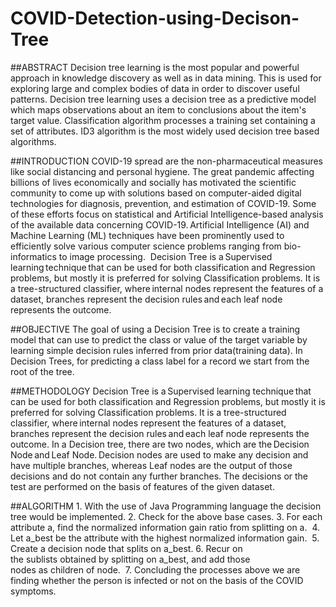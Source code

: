 # COVID-Detection-using-Decison-Tree

##ABSTRACT
Decision tree learning is the most popular and powerful approach in knowledge discovery as well as in data mining. This is used for exploring large and complex bodies of data in order to discover useful patterns. Decision tree learning uses a decision tree as a predictive model which maps observations about an item to conclusions about the item's target value. Classification algorithm processes a training set containing a set of attributes. ID3 algorithm is the most widely used decision tree based algorithms.

##INTRODUCTION
COVID-19 spread are the non-pharmaceutical measures like social distancing and personal hygiene. The great pandemic affecting billions of lives economically and socially has motivated the scientific community to come up with solutions based on computer-aided digital technologies for diagnosis, prevention, and estimation of COVID-19. Some of these efforts focus on statistical and Artificial Intelligence-based analysis of the available data concerning COVID-19. Artificial Intelligence (AI) and Machine Learning (ML) techniques have been prominently used to efficiently solve various computer science problems ranging from bio-informatics to image processing. 
Decision Tree is a Supervised learning technique that can be used for both classification and Regression problems, but mostly it is preferred for solving Classification problems. It is a tree-structured classifier, where internal nodes represent the features of a dataset, branches represent the decision rules and each leaf node represents the outcome. 



##OBJECTIVE 
The goal of using a Decision Tree is to create a training model that can use to predict the class or value of the target variable by learning simple decision rules inferred from prior data(training data). In Decision Trees, for predicting a class label for a record we start from the root of the tree.


##METHODOLOGY
Decision Tree is a Supervised learning technique that can be used for both classification and Regression problems, but mostly it is preferred for solving Classification problems. It is a tree-structured classifier, where internal nodes represent the features of a dataset, branches represent the decision rules and each leaf node represents the outcome. In a Decision tree, there are two nodes, which are the Decision Node and Leaf Node. Decision nodes are used to make any decision and have multiple branches, whereas Leaf nodes are the output of those decisions and do not contain any further branches. The decisions or the test are performed on the basis of features of the given dataset. 


##ALGORITHM
    1. With the use of Java Programming language the decision tree would be implemented.
    2. Check for the above base cases.
    3. For each attribute a, find the normalized information gain ratio from splitting on a. 
    4. Let a_best be the attribute with the highest normalized information gain. 
    5. Create a decision node that splits on a_best.
    6. Recur on the sublists obtained by splitting on a_best, and add those nodes as children of node. 
    7. Concluding the processes above we are finding whether the person is infected or not on the basis of the COVID symptoms.
